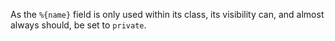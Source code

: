 As the `%{name}` field is only used within its class, its visibility can, and almost always should, be set to `private`.
